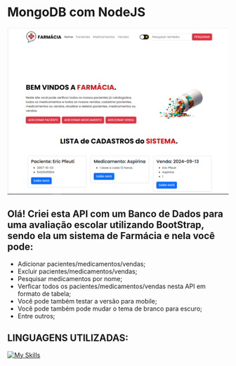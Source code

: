 # MongoDB com NodeJS

<img src="public/images/Capture.PNG">

## Olá! Criei esta API com um Banco de Dados para uma avaliação escolar utilizando BootStrap, sendo ela um sistema de Farmácia e nela você pode:<br/>
- Adicionar pacientes/medicamentos/vendas;<br/>
- Excluir pacientes/medicamentos/vendas;<br/>
- Pesquisar medicamentos por nome;<br/>
- Verficar todos os pacientes/medicamentos/vendas nesta API em formato de tabela;<br/>
- Você pode também testar a versão para mobile;<br/>
- Você pode também pode mudar o tema de branco para escuro;<br/>
- Entre outros;<br/>

## LINGUAGENS UTILIZADAS:
[![My Skills](https://skillicons.dev/icons?i=html,css,js,nodejs,mongo)](https://skillicons.dev)
